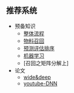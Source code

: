 ## 推荐系统
   - 预备知识
        - [整体流程](/paper/pipeline1.md)
        - [物料召回](/paper/pipeline2.md)
        - [预测评估排序](/paper/pipeline3.md)
        - [机器学习](/paper/pipeline4.md)
        - [召回之矩阵分解上]
   - 论文
        - [wide&deep](/paper/wide&deep.md)
        - [youtube-DNN](/paper/youtube-DNN.md)